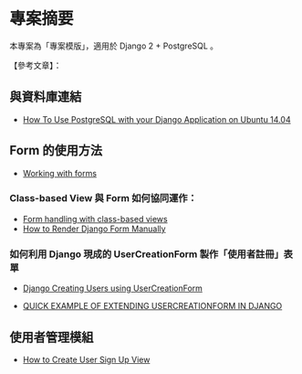 # 專案摘要

本專案為「專案模版」，適用於 Django 2 + PostgreSQL 。


【參考文章】：　

## 與資料庫連結

 - [How To Use PostgreSQL with your Django Application on Ubuntu 14.04](https://www.digitalocean.com/community/tutorials/how-to-use-postgresql-with-your-django-application-on-ubuntu-14-04)

## Form 的使用方法
 
 - [Working with forms](https://docs.djangoproject.com/en/2.0/topics/forms/#using-a-form-in-a-view)
 
### Class-based View 與 Form 如何協同運作：

 - [Form handling with class-based views](https://docs.djangoproject.com/en/2.0/topics/class-based-views/generic-editing/)
 - [How to Render Django Form Manually](https://simpleisbetterthancomplex.com/article/2017/08/19/how-to-render-django-form-manually.html)

### 如何利用 Django 現成的 UserCreationForm 製作「使用者註冊」表單 
 - [Django Creating Users using UserCreationForm](https://overiq.com/django/1.10/django-creating-users-using-usercreationform/)
 
 - [QUICK EXAMPLE OF EXTENDING USERCREATIONFORM IN DJANGO](http://jessenoller.com/blog/2011/12/19/quick-example-of-extending-usercreationform-in-django)

## 使用者管理模組
 
 - [How to Create User Sign Up View](https://simpleisbetterthancomplex.com/tutorial/2017/02/18/how-to-create-user-sign-up-view.html)